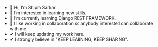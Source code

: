 - 👋 Hi, I’m Shipra Sarkar
- 👀 I’m interested in learning new skills.
- 🌱 I’m currently learning Django REST FRAMEWORK.
- 💞️ I like working in collaboration so anybody interested can collaborate with me.
- ✔  I will keep updating my work here.
- ✔  I strongly believe in "KEEP LEARNING, KEEP SHARING".

<!---
ShipraSarkar1996/ShipraSarkar1996 is a ✨ special ✨ repository because its `README.md` (this file) appears on your GitHub profile.
You can click the Preview link to take a look at your changes.
--->
